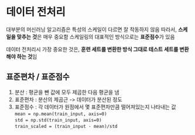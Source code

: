 # 데이터 전처리

대부분의 머신러닝 알고리즘은 특성의 스케일이 다르면 잘 작동하지 않음
따라서, **스케일을 맞추는 것**은 매우 중요함
스케일링의 대표적인 방식으로는 **표준점수**가 있음

데이터 전처리시 가장 중요한 것은,
**훈련 세트를 변환한 방식 그대로 테스트 세트를 변환해야 하는 것**임


## 표준편차 / 표준점수

1. 분산 : 평균을 뺀 값에 모두 제곱한 다음 평균을 냄
2. 표준편차 : 분산의 제곱근 -> 데이터가 분산된 정도
3. 표준점수 : 각 데이터가 원점에서 몇 표준편차만큼 떨어져있는지 나타내는 값 <br>
            `mean = np.mean(train_input, axis=0)` <br>
            `std = np.std(train_input, axis=0)` <br>
            `train_scaled = (train_input - mean)/std` <br>
